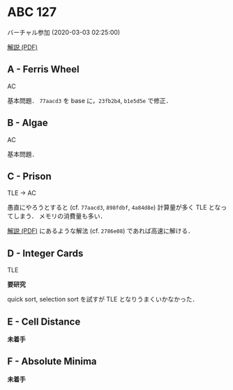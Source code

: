 #   ABC 127

バーチャル参加 (2020-03-03 02:25:00)

[解説 (PDF)](https://img.atcoder.jp/abc127/editorial.pdf)

##  A - Ferris Wheel

AC

基本問題．
`77aacd3` を base に，`23fb2b4`, `b1e5d5e` で修正．

##  B - Algae

AC

基本問題．

##  C - Prison

TLE -> AC

愚直にやろうとすると (cf. `77aacd3`, `898fdbf`, `4a84d8e`) 計算量が多く TLE となってしまう．
メモリの消費量も多い．

[解説 (PDF)](https://img.atcoder.jp/abc127/editorial.pdf) にあるような解法 (cf. `2786e08`) であれば高速に解ける．

##  D - Integer Cards

TLE

**要研究**

quick sort, selection sort を試すが TLE となりうまくいかなかった．


##  E - Cell Distance

**未着手**

##  F - Absolute Minima

**未着手**

